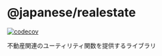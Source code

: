 # @japanese/realestate

[![codecov](https://codecov.io/gh/ryohidaka/realestate-jp/graph/badge.svg?token=2huHweDOwW)](https://codecov.io/gh/ryohidaka/realestate-jp)

不動産関連のユーティリティ関数を提供するライブラリ

